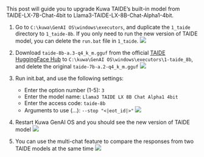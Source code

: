 This post will guide you to upgrade Kuwa TAIDE’s built-in model from TAIDE-LX-7B-Chat-4bit to Llama3-TAIDE-LX-8B-Chat-Alpha1-4bit.

1. Go to `C:\kuwa\GenAI OS\windows\executors`, and duplicate the `1_taide` directory to `1_taide-8b`. If you only need to run the new version of TAIDE model, you can delete the `run.bat` file in `1_taide`.
    ![](/img/2024-04-29-taide-8b/copy-taide-config.png)

2. Download `taide-8b-a.3-q4_k_m.gguf` from the official [TAIDE HuggingFace Hub](https://huggingface.co/taide/Llama3-TAIDE-LX-8B-Chat-Alpha1-4bit) to `C:\kuwa\GenAI OS\windows\executors\1-taide_8b`, and delete the original `taide-7b-a.2-q4_k_m.gguf` 
    ![](./img/2024-04-29-taide-8b/download-model.png)

<!-- truncate -->

3. Run init.bat, and use the following settings:
    - Enter the option number (1-5): `3`
    - Enter the model name: `Llama3 TAIDE LX 8B Chat Alpha1 4bit`
    - Enter the access code: `taide-8b`
    - Arguments to use (...): `--stop "<|eot_id|>"`
    ![](./img/2024-04-29-taide-8b/config-model.png)

4. Restart Kuwa GenAI OS and you should see the new version of TAIDE model
    ![](./img/2024-04-29-taide-8b/new-model-added.png)

5. You can use the multi-chat feature to compare the responses from two TAIDE models at the same time
    ![](./img/2024-04-29-taide-8b/multi-chat-result.png)